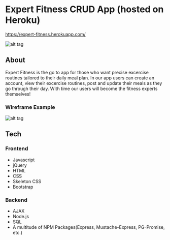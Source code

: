 # Expert Fitness CRUD App (hosted on Heroku)

https://expert-fitness.herokuapp.com/


![alt tag](https://media.giphy.com/media/3oriOeenSWC0vCwjWE/source.gif)
## About

Expert Fitness is the go to app for those who want precise excercise routines tailored to their daily meal plan. In our app users can create an account, view their excercise routines, post and update their meals as they go through their day. With time our users will become the fitness experts themselves! 

### Wireframe Example

![alt tag](http://i.imgur.com/pIVBlQOl.jpg)


## Tech

### Frontend
* Javascript
* jQuery
* HTML
* CSS
* Skeleton CSS
* Bootstrap

### Backend
* AJAX
* Node.js
* SQL
* A multitude of NPM Packages(Express, Mustache-Express, PG-Promise, etc.)

